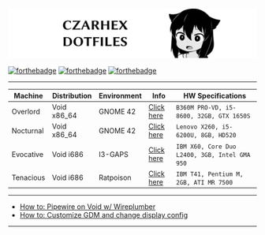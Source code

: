 ![banner | font used: Linux Biolium | made in: Photopea.com](images/repobanner.png)

[![forthebadge](https://forthebadge.com/images/badges/compatibility-club-penguin.svg)](https://forthebadge.com) 
[![forthebadge](https://forthebadge.com/images/badges/just-plain-nasty.svg)](https://forthebadge.com) 
[![forthebadge](https://forthebadge.com/images/badges/built-with-swag.svg)](https://forthebadge.com) 

** **

| Machine | Distribution | Environment | Info | HW Specifications |
| --- | --- | --- | --- | --- |
| Overlord | Void x86_64 | GNOME 42 | [Click here](https://github.com/czarhex/dotfiles/blob/main/OVERLORD.md) | `B360M PRO-VD, i5-8600, 32GB, GTX 1650S` |
| Nocturnal | Void x86_64 | GNOME 42 | [Click here](https://github.com/czarhex/dotfiles/blob/main/NOCTURNAL.md) | `Lenovo X260, i5-6200U, 8GB, HD520` |
| Evocative | Void i686 | I3-GAPS | [Click here](https://www.youtube.com/watch?v=dQw4w9WgXcQ) | `IBM X60, Core Duo L2400, 3GB, Intel GMA 950` |
| Tenacious | Void i686 | Ratpoison | [Click here](https://youtu.be/KrwdRMWnt14?t=12) | `IBM T41, Pentium M, 2GB, ATI MR 7500` |

** **

* [How to: Pipewire on Void w/ Wireplumber](https://github.com/czarhex/dotfiles/blob/main/PIPEVOID.md)
* [How to: Customize GDM and change display config](https://github.com/czarhex/dotfiles/blob/main/GDMCUSTOM.md)

** **
